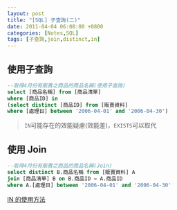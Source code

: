 ```yaml
---
layout: post
title: "[SQL] 子查詢(二)"
date: 2011-04-04 06:08:00 +0800
categories: [Notes,SQL]
tags: [子查詢,join,distinct,in]
---
```


## 使用子查詢

```sql
--取得4月份有販賣之商品的商品名稱(使用子查詢)
select [商品名稱] from [商品清單]
where [商品ID] in 
(select distinct [商品ID] from [販賣資料]
where [處理日] between '2006-04-01' and '2006-04-30')
```

> `IN`可能存在的效能疑慮(效能差)，`EXISTS`可以取代


## 使用 Join

```sql
--取得4月份有販賣之商品的商品名稱(Join)
select distinct B.商品名稱 from [販賣資料] A
join [商品清單] B on B.商品ID = A.商品ID
where A.[處理日] between '2006-04-01' and '2006-04-30'
```

[IN 的使用方法](https://riivalin.github.io/posts/2011/03/sql-2/)
